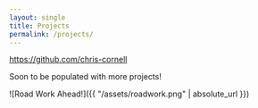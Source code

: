 ```yaml
---
layout: single
title: Projects
permalink: /projects/
---
```

https://github.com/chris-cornell

Soon to be populated with more projects!

![Road Work Ahead!]({{ "/assets/roadwork.png" | absolute_url }})
